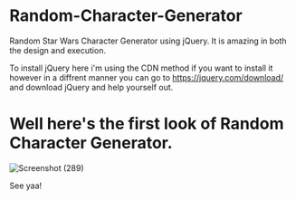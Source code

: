 # Random-Character-Generator
Random Star Wars Character Generator using jQuery.
It is amazing in both the design and execution.

To install jQuery here i'm using the CDN method if you want to install it however in a diffrent manner 
you can go to https://jquery.com/download/ and download jQuery and help yourself out.

# Well here's the first look of Random Character Generator.
![Screenshot (289)](https://user-images.githubusercontent.com/113019349/223951413-55502ac8-3a09-4200-b8a0-4b48d31f0a7d.png)

See yaa!
